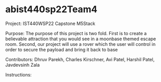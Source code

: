 # abist440sp22Team4

Project: IST440WSP22 Capstone M5Stack

Purpose: The purpose of this project is two fold. First is to create a believable attraction that you would see in a moonbase themed escape room. Second, our project will use a rover which the user will control in order to secure the payload and bring it back to base

Contributors: Dhruv Parekh, Charles Kirschner, Avi Patel, Harshil Patel, Javdevsinh Zala

Instructions:
